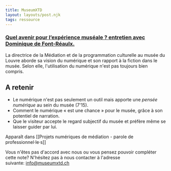 ```yaml
---
title: MuseumXTD
layout: layouts/post.njk
tags: ressource 
---
```

### [Quel avenir pour l’expérience muséale ? entretien avec Dominique de Font-Réaulx.](https://esprit.presse.fr/video/quel-avenir-pour-l-experience-museale-43142?fbclid=IwAR3A3Fm_WPuwZQfPQlNMKpWuAQzeqjevpaA33H339FrvnV3hOT1ANUD8l18) 

La directrice de la Médiation et de la programmation culturelle au musée du Louvre aborde sa vision du numérique et son rapport à la fiction dans le musée. Selon elle, l'utilisation du numérique n'est pas toujours bien compris.

## A retenir
- Le numérique n'est pas seulement un outil mais apporte une *pensée numérique* au sein du musée (7'15). 
- Comment le numérique « est une chance » pour le musée, grâce à son potentiel de narration. 
- Que le visiteur accepte le regard subjectif du musée et préfère même se laisser guider par lui. 


Apparaît dans [[Projets numériques de médiation - parole de professionnel·le·s]]

Vous n'êtes pas d'accord avec nous ou vous pensez pouvoir compléter cette note? N'hésitez pas à nous contacter à l'adresse suivante: [info@museumxtd.ch](mailto:info@museumxtd.ch)
